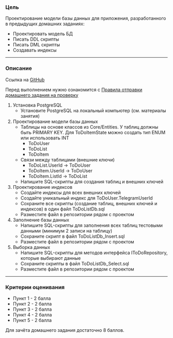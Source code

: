 ### Цель
    
Проектирование модели базы данных для приложения, разработанного в предыдущих домашних заданиях:

- Проектировать модель БД
- Писать DDL скрипты
- Писать DML скрипты
- Создавать индексы

---

### Описание

Ссылка на [GitHub](https://github.com/OTUS-NET/C-Sharp-Basic/blob/main/Homeworks/13%20%D0%9C%D0%BE%D0%B4%D0%B5%D0%BB%D1%8C%20%D0%B1%D0%B0%D0%B7%D1%8B%20%D0%B4%D0%B0%D0%BD%D0%BD%D1%8B%D1%85/Task.md)

Перед выполнением нужно ознакомится с [Правила отправки домашнего задания на проверку](https://github.com/OTUS-NET/C-Sharp-Basic/blob/main/Homeworks/README.md)

1. Установка PostgreSQL
    - Установите PostgreSQL на локальный компьютер (см. материалы занятия)
2. Проектирование модели базы данных
    - Таблицы на основе классов из Core/Entities. У таблиц должны быть PRIMARY KEY. Для ToDoItemState можно создать тип ENUM или использовать INT
        - ToDoUser
        - ToDoList
        - ToDoItem
    - Cвязи между таблицами (внешние ключи)
        - ToDoList.UserId -> ToDoUser
        - ToDoItem.UserId -> ToDoUser
        - ToDoItem.ListId -> ToDoList
    - Напишите SQL-скрипты для создания таблиц и внешних ключей
3. Проектирование индексов
    - Создайте индексы для всех внешних ключей
    - Создайте уникальный индекс для ToDoUser.TelegramUserId
    - Сохраните все скрипты (создание таблиц, внешних ключей и индексов) в один файл ToDoListDb.sql
    - Разместите файл в репозитории рядом с проектом
4. Заполнение базы данных
    - Напишите SQL-скрипты для заполнения всех таблиц тестовыми данными (минимум 2 записи на таблицу)
    - Сохраните скрипт в файл ToDoListDb_Insert.sql
    - Разместите файл в репозитории рядом с проектом
5. Выборка данных
    - Напишите SQL-скрипты для методов интерфейса IToDoRepository, которые выбирают данные
    - Сохраните скрипты в файл ToDoListDb_Select.sql
    - Разместите файл в репозитории рядом с проектом

---

### Критерии оценивания

- Пункт 1 - 2 балла
- Пункт 2 - 2 балла
- Пункт 3 - 2 балла
- Пункт 4 - 2 балла
- Пункт 5 - 2 балла

Для зачёта домашнего задания достаточно 8 баллов.